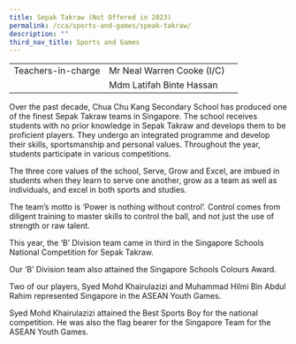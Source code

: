 ```yaml
---
title: Sepak Takraw (Not Offered in 2023)
permalink: /cca/sports-and-games/speak-takraw/
description: ""
third_nav_title: Sports and Games
---
```

|  	|  	|  	|			
|---	|---	|---	|			
|  	Teachers-in-charge 	|  	Mr Neal Warren Cooke (I/C)	|  		|  
|  		|  	Mdm Latifah Binte Hassan	|  		|  


Over the past decade, Chua Chu Kang Secondary School has produced one of the finest Sepak Takraw teams in Singapore. The school receives students with no prior knowledge in Sepak Takraw and develops them to be proficient players. They undergo an integrated programme and develop their skills, sportsmanship and personal values. Throughout the year, students participate in various competitions. 

The three core values of the school, Serve, Grow and Excel, are imbued in students when they learn to serve one another, grow as a team as well as individuals, and excel in both sports and studies. 

The team’s motto is ‘Power is nothing without control’. Control comes from diligent training to master skills to control the ball, and not just the use of strength or raw talent.

This year, the ‘B’ Division team came in third in the Singapore Schools National Competition for Sepak Takraw. 

Our ‘B’ Division team also attained the Singapore Schools Colours Award.

Two of our players, Syed Mohd Khairulazizi and Muhammad Hilmi Bin Abdul Rahim represented Singapore in the ASEAN Youth Games.  

Syed Mohd Khairulazizi attained the Best Sports Boy for the national competition. He was also the flag bearer for the Singapore Team for the ASEAN Youth Games.